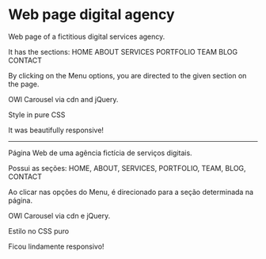 # Web page digital agency

Web page of a fictitious digital services agency.

It has the sections: HOME ABOUT SERVICES PORTFOLIO TEAM BLOG CONTACT

By clicking on the Menu options, you are directed to the given section on the page.

OWl Carousel via cdn and jQuery.

Style in pure CSS

It was beautifully responsive!

------------------------------------------------------------------------

Página Web de uma agência fictícia de serviços digitais.

Possui as seções: HOME, ABOUT, SERVICES, PORTFOLIO, TEAM, BLOG, CONTACT

Ao clicar nas opções do Menu, é direcionado para a seção determinada na página.

OWl Carousel via cdn e jQuery.

Estilo no CSS puro

Ficou lindamente responsivo!
